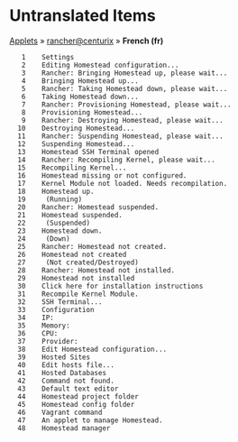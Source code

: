 # Untranslated Items
[Applets](../../../README.md) &#187; [rancher@centurix](../README.md) &#187; **French (fr)**

       1	Settings
       2	Editing Homestead configuration...
       3	Rancher: Bringing Homestead up, please wait...
       4	Bringing Homestead up...
       5	Rancher: Taking Homestead down, please wait...
       6	Taking Homestead down...
       7	Rancher: Provisioning Homestead, please wait...
       8	Provisioning Homestead...
       9	Rancher: Destroying Homestead, please wait...
      10	Destroying Homestead...
      11	Rancher: Suspending Homestead, please wait...
      12	Suspending Homestead...
      13	Homestead SSH Terminal opened
      14	Rancher: Recompiling Kernel, please wait...
      15	Recompiling Kernel...
      16	Homestead missing or not configured.
      17	Kernel Module not loaded. Needs recompilation.
      18	Homestead up.
      19	 (Running)
      20	Rancher: Homestead suspended.
      21	Homestead suspended.
      22	 (Suspended)
      23	Homestead down.
      24	 (Down)
      25	Rancher: Homestead not created.
      26	Homestead not created
      27	 (Not created/Destroyed)
      28	Rancher: Homestead not installed.
      29	Homestead not installed
      30	Click here for installation instructions
      31	Recompile Kernel Module.
      32	SSH Terminal...
      33	Configuration
      34	IP: 
      35	Memory: 
      36	CPU: 
      37	Provider: 
      38	Edit Homestead configuration...
      39	Hosted Sites
      40	Edit hosts file...
      41	Hosted Databases
      42	Command not found.
      43	Default text editor
      44	Homestead project folder
      45	Homestead config folder
      46	Vagrant command
      47	An applet to manage Homestead.
      48	Homestead manager

